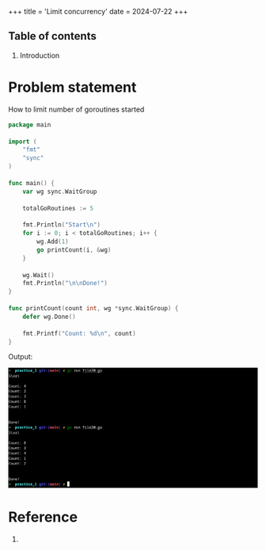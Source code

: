 +++
title = 'Limit concurrency'
date = 2024-07-22
+++

## Table of contents

1. Introduction

# Problem statement

How to limit number of goroutines started 


```go
package main

import (
	"fmt"
	"sync"
)

func main() {
	var wg sync.WaitGroup

	totalGoRoutines := 5

	fmt.Println("Start\n")
	for i := 0; i < totalGoRoutines; i++ {
		wg.Add(1)
		go printCount(i, &wg)
	}

	wg.Wait()
	fmt.Println("\n\nDone!")
}

func printCount(count int, wg *sync.WaitGroup) {
	defer wg.Done()

	fmt.Printf("Count: %d\n", count)
}
```

Output:

![images](images/1.jpg)


# Reference

1. 